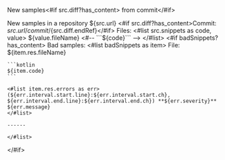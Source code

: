 New samples<#if src.diff?has_content> from commit</#if>

New samples in a repository ${src.url}
<#if src.diff?has_content>Commit: ${src.url}/commit/${src.diff.endRef}</#if>
Files:
<#list src.snippets as code, value>
 ${value.fileName}
    <#--  ```${code}```  -->
</#list>
<#if badSnippets?has_content>
Bad samples:
    <#list badSnippets as item>
      File: ${item.res.fileName}
    
    ```kotlin
    ${item.code}
    ```
    
    <#list item.res.errors as err>
    (${err.interval.start.line}:${err.interval.start.ch}, ${err.interval.end.line}:${err.interval.end.ch}) **${err.severity}** ${err.message}
    </#list>
        
    ------
    
    </#list>
</#if>